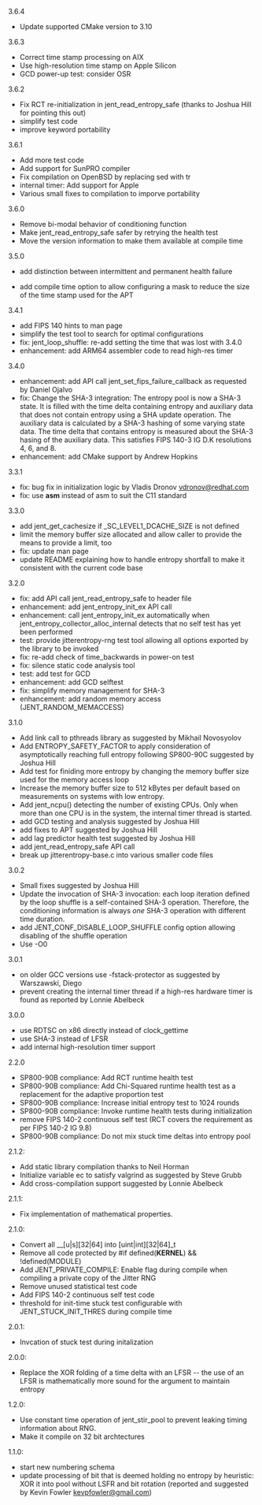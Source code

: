 3.6.4
 * Update supported CMake version to 3.10

3.6.3
 * Correct time stamp processing on AIX
 * Use high-resolution time stamp on Apple Silicon
 * GCD power-up test: consider OSR

3.6.2
 * Fix RCT re-initialization in jent_read_entropy_safe (thanks to Joshua Hill for pointing this out)
 * simplify test code
 * improve keyword portability

3.6.1
 * Add more test code
 * Add support for SunPRO compiler
 * Fix compilation on OpenBSD by replacing sed with tr
 * internal timer: Add support for Apple
 * Various small fixes to compilation to imporve portability

3.6.0
 * Remove bi-modal behavior of conditioning function
 * Make jent_read_entropy_safe safer by retrying the health test
 * Move the version information to make them available at compile time

3.5.0
 * add distinction between intermittent and permanent health failure

 * add compile time option to allow configuring a mask to reduce the size of
   the time stamp used for the APT

3.4.1
 * add FIPS 140 hints to man page
 * simplify the test tool to search for optimal configurations
 * fix: jent_loop_shuffle: re-add setting the time that was lost with 3.4.0
 * enhancement: add ARM64 assembler code to read high-res timer

3.4.0
 * enhancement: add API call jent_set_fips_failure_callback as requested by Daniel Ojalvo
 * fix: Change the SHA-3 integration: The entropy pool is now a SHA-3 state.
It is filled with the time delta containing entropy and auxiliary data that does not contain entropy using a SHA update operation. The auxiliary data is calculated by a SHA-3 hashing of some varying state data. The time delta that contains entropy is measured about the SHA-3 hasing of the auxiliary data. This satisfies FIPS 140-3 IG D.K resolutions 4, 6, and 8.
 * enhancement: add CMake support by Andrew Hopkins

3.3.1
 * fix: bug fix in initialization logic by Vladis Dronov <vdronov@redhat.com>
 * fix: use __asm__ instead of asm to suit the C11 standard

3.3.0
 * add jent_get_cachesize if _SC_LEVEL1_DCACHE_SIZE is not defined
 * limit the memory buffer size allocated and allow caller to provide
   the means to provide a limit, too
 * fix: update man page
 * update README explaining how to handle entropy shortfall to make it consistent with the current code base

3.2.0
 * fix: add API call jent_read_entropy_safe to header file
 * enhancement: add jent_entropy_init_ex API call
 * enhancement: call jent_entropy_init_ex automatically when jent_entropy_collector_alloc_internal detects that no self test has yet been performed
 * test: provide jitterentropy-rng test tool allowing all options exported by the library to be invoked
 * fix: re-add check of time_backwards in power-on test
 * fix: silence static code analysis tool
 * test: add test for GCD
 * enhancement: add GCD selftest
 * fix: simplify memory management for SHA-3
 * enhancement: add random memory access (JENT_RANDOM_MEMACCESS)

3.1.0
 * Add link call to pthreads library as suggested by Mikhail Novosyolov
 * Add ENTROPY_SAFETY_FACTOR to apply consideration of asymptotically reaching
   full entropy following SP800-90C suggested by Joshua Hill
 * Add test for finiding more entropy by changing the memory buffer size
   used for the memory access loop
 * Increase the memory buffer size to 512 kBytes per default based on
   measurements on systems with low entropy.
 * Add jent_ncpu() detecting the number of existing CPUs. Only when more than
   one CPU is in the system, the internal timer thread is started.
 * add GCD testing and analysis suggested by Joshua Hill
 * add fixes to APT suggested by Joshua Hill
 * add lag predictor health test suggested by Joshua Hill
 * add jent_read_entropy_safe API call
 * break up jitterentropy-base.c into various smaller code files

3.0.2
 * Small fixes suggested by Joshua Hill
 * Update the invocation of SHA-3 invocation: each loop iteration defined by the loop shuffle is a self-contained SHA-3 operation. Therefore, the conditioning information is always *one* SHA-3 operation with different time duration.
 * add JENT_CONF_DISABLE_LOOP_SHUFFLE config option allowing disabling of the shuffle operation
 * Use -O0

3.0.1
 * on older GCC versions use -fstack-protector as suggested by Warszawski,
   Diego
 * prevent creating the internal timer thread if a high-res hardware timer is
   found as reported by Lonnie Abelbeck

3.0.0
 * use RDTSC on x86 directly instead of clock_gettime
 * use SHA-3 instead of LFSR
 * add internal high-resolution timer support

2.2.0
 * SP800-90B compliance: Add RCT runtime health test
 * SP800-90B compliance: Add Chi-Squared runtime health test as a replacement
   for the adaptive proportion test
 * SP800-90B compliance: Increase initial entropy test to 1024 rounds
 * SP800-90B compliance: Invoke runtime health tests during initialization
 * remove FIPS 140-2 continuous self test (RCT covers the requirement as per
   FIPS 140-2 IG 9.8)
 * SP800-90B compliance: Do not mix stuck time deltas into entropy pool

2.1.2:
 * Add static library compilation thanks to Neil Horman
 * Initialize variable ec to satisfy valgrind as suggested by Steve Grubb
 * Add cross-compilation support suggested by Lonnie Abelbeck

2.1.1:
 * Fix implementation of mathematical properties.

2.1.0:
 * Convert all __[u|s][32|64] into [uint|int][32|64]_t
 * Remove all code protected by #if defined(__KERNEL__) && !defined(MODULE)
 * Add JENT_PRIVATE_COMPILE: Enable flag during compile when
   compiling a private copy of the Jitter RNG
 * Remove unused statistical test code
 * Add FIPS 140-2 continuous self test code
 * threshold for init-time stuck test configurable with JENT_STUCK_INIT_THRES
   during compile time

2.0.1:
 * Invcation of stuck test during initalization

2.0.0:
 * Replace the XOR folding of a time delta with an LFSR -- the use of an
   LFSR is mathematically more sound for the argument to maintain entropy

1.2.0:
 * Use constant time operation of jent_stir_pool to prevent leaking
   timing information about RNG.
 * Make it compile on 32 bit archtectures

1.1.0:
 * start new numbering schema
 * update processing of bit that is deemed holding no entropy by heuristic:
   XOR it into pool without LSFR and bit rotation (reported and suggested
   by Kevin Fowler <kevpfowler@gmail.com>)

